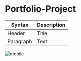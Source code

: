 # Portfolio-Project

| Syntax | Description |
| ----------- | ----------- |
| Header | Title |
| Paragraph | Text |

![mobile](https://user-images.githubusercontent.com/131868495/236660187-4c50a5ed-e719-495c-a3c2-f9dbc8a7a6de.png)
